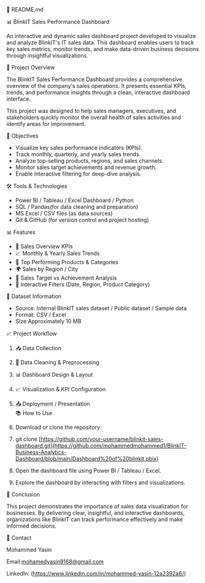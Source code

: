 📄 README.md

📊 BlinkIT Sales Performance Dashboard

An interactive and dynamic sales dashboard project developed to visualize and analyze BlinkIT's IT sales data. This dashboard enables users to track key sales metrics, monitor trends, and make data-driven business decisions through insightful visualizations.

📌 Project Overview

The BlinkIT Sales Performance Dashboard provides a comprehensive overview of the company's sales operations. It presents essential KPIs, trends, and performance insights through a clean, interactive dashboard interface.  

This project was designed to help sales managers, executives, and stakeholders quickly monitor the overall health of sales activities and identify areas for improvement.

🎯 Objectives

- Visualize key sales performance indicators (KPIs).
- Track monthly, quarterly, and yearly sales trends.
- Analyze top-selling products, regions, and sales channels.
- Monitor sales target achievements and revenue growth.
- Enable interactive filtering for deep-dive analysis.

🛠️ Tools & Technologies

- Power BI / Tableau / Excel Dashboard / Python 
- SQL / Pandas(for data cleaning and preparation)
- MS Excel / CSV files (as data sources)
- Git & GitHub (for version control and project hosting)


📊 Features

- 📌 Sales Overview KPIs  
- 📈 Monthly & Yearly Sales Trends  
- 🛒 Top Performing Products & Categories  
- 🌍 Sales by Region / City  
- 🎯 Sales Target vs Achievement Analysis  
- 📌 Interactive Filters (Date, Region, Product Category)

 📑 Dataset Information

- Source: Internal BlinkIT sales dataset / Public dataset / Sample data
- Format: CSV / Excel
- Size:Approximately  10 MB

📈 Project Workflow

1. 📥 Data Collection  
2. 🧹 Data Cleaning & Preprocessing  
3. 📊 Dashboard Design & Layout  
4. 📈 Visualization & KPI Configuration  
5. 📤 Deployment / Presentation  
📚 How to Use

1. Download or clone the repository:
2. git clone [https://github.com/your-username/blinkit-sales-dashboard.git](https://github.com/mohammedmohammed1/BlinkIT-Business-Analytics-Dashboard/blob/main/Dashboard%20of%20blinkit.pbix)
3. Open the dashboard file using Power BI / Tableau / Excel.
4. Explore the dashboard by interacting with filters and visualizations.

📌 Conclusion

This project demonstrates the importance of sales data visualization for businesses. By delivering clear, insightful, and interactive dashboards, organizations like BlinkIT can track performance effectively and make informed decisions.

📧 Contact

Mohammed Yasin

Email:mohamedyasin9168@gmail.com  

LinkedIn: (https://www.linkedin.com/in/mohammed-yasin-12a2392a6/) 
